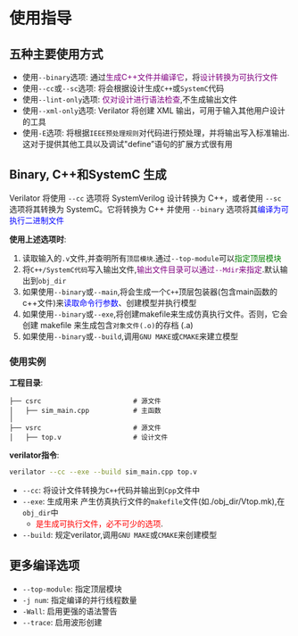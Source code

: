 # 使用指导
## 五种主要使用方式
- 使用`--binary`选项: 通过<font color=purple>生成C++文件并编译它</font>，将<font color=purple>设计转换为可执行文件</font>  
- 使用`--cc`或`--sc`选项: 将会根据设计生成`C++`或`SystemC`代码  
- 使用`--lint-only`选项: <font color=purple>仅对设计进行语法检查</font>,不生成输出文件  
- 使用`--xml-only`选项: Verilator 将创建 XML 输出，可用于输入其他用户设计的工具  
- 使用`-E`选项: 将根据`IEEE预处理规则`对代码进行预处理，并将输出写入标准输出.这对于提供其他工具以及调试"define”语句的扩展方式很有用    


## Binary, C++和SystemC 生成
Verilator 将使用 `--cc` 选项将 SystemVerilog 设计转换为 C++，或者使用 `--sc` 选项将其转换为 SystemC。它将转换为 C++ 并使用 `--binary` 选项将其<font color=blue>编译为可执行二进制文件</font>  

**使用上述选项时**:  
1. 读取输入的`.v`文件,并查明所有`顶层模块`.通过`--top-module`可以<font color=green>指定顶层模块</font>   
2. 将`C++/SystemC代码`写入输出文件,<font color=purple>输出文件目录可以通过`--Mdir`来指定</font>.默认输出到`obj_dir`  
3. 如果使用`--binary`或`--main`,将会生成一个`C++`顶层包装器(包含main函数的c++文件)来<font color=blue>读取命令行参数</font>、创建模型并执行模型  
4. 如果使用`--binary`或`--exe`,将创建makefile来生成仿真执行文件。否则，它会创建 makefile 来生成包含`对象文件(.o)`的存档 (.a)  
5. 如果使用`--binary`或`--build`,调用`GNU MAKE`或`CMAKE`来建立模型  


### 使用实例
**工程目录**:  
```
├── csrc                       # 源文件
│   ├── sim_main.cpp           # 主函数
│
├── vsrc                       # 源文件
│   ├── top.v                  # 设计文件

```
**verilator指令**:  
```bash
verilator --cc --exe --build sim_main.cpp top.v
```
- `--cc`: 将设计文件转换为`C++`代码并输出到`Cpp`文件中  
- `--exe`: 生成用来 产生仿真执行文件的`makefile`文件(如./obj_dir/Vtop.mk),在`obj_dir`中  
   - <font color=red>是生成可执行文件，必不可少的选项</font>.  
- `--build`: 规定verilator,调用`GNU MAKE`或`CMAKE`来创建模型  


## 更多编译选项
- `--top-module`: 指定顶层模块  
- `-j num`: 指定编译的并行线程数量  
- `-Wall`: 启用更强的语法警告  
- `--trace`: 启用波形创建  
